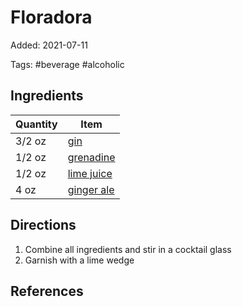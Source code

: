 # Floradora

Added: 2021-07-11

Tags: #beverage #alcoholic

## Ingredients

| Quantity | Item                                          |
| -------- | --------------------------------------------- |
| 3/2 oz   | [gin](../_ingredients/gin.md)                 |
| 1/2 oz   | [grenadine](../_ingredients/grenadine.md)     |
| 1/2 oz   | [lime juice](../_ingredients/lime%20juice.md) |
| 4 oz     | [ginger ale](../_ingredients/ginger%20ale.md) |

## Directions

1. Combine all ingredients and stir in a cocktail glass
2. Garnish with a lime wedge

## References

[^1]: [Original recipe](https://thespruceeats.com/floradora-cocktail-recipe-760079)
